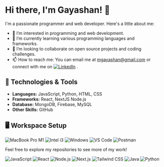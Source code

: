 
# Hi there, I'm Gayashan! 👋

I'm a passionate programmer and web developer. Here's a little about me:

- 👀 I’m interested in programming and web development.
- 🌱 I’m currently learning various programming languages and frameworks.
- 💞️ I’m looking to collaborate on open source projects and coding challenges.
- 📫 How to reach me: You can email me at mgayashan@gmail.com or connect with me on [![LinkedIn](https://img.shields.io/badge/LinkedIn-Connect-blue?style=flat-square&logo=linkedin&logoColor=white)](https://www.linkedin.com/in/gayashanm/)
.

## 🔧 Technologies & Tools

- **Languages:** JavaScript, Python, HTML, CSS
- **Frameworks:** React, NextJS Node.js
- **Database:** MongoDB, Firebase, MySQL
- **Other Skills:** GitHub

## 🖥️ Workspace Setup
![MacBook Pro M1](https://img.shields.io/badge/MacBook_Pro_M1-gray?style=flat-square&logo=apple&logoColor=white)
![Intel i3](https://img.shields.io/badge/Intel_i3_-blue?style=flat-square&logo=intel&logoColor=white)
![Windows](https://img.shields.io/badge/Windows-10-blue?style=flat-square&logo=windows&logoColor=white)
![VS Code](https://img.shields.io/badge/VS_Code-blue?style=flat-square&logo=visual-studio-code&logoColor=white)
![Postman](https://img.shields.io/badge/Postman-gray?style=flat-square&logo=postman&logoColor=orange)


Feel free to explore my repositories to see more of my work!


<!---
kgayashan-dev/kgayashan-dev is a ✨ special ✨ repository because its `README.md` (this file) appears on your GitHub profile.
You can click the Preview link to take a look at your changes.
--->
![JavaScript](https://img.shields.io/badge/-JavaScript-yellow)
![React](https://img.shields.io/badge/-React-blue)
![Node.js](https://img.shields.io/badge/-Node.js-green)
![Next.js](https://img.shields.io/badge/-Next.js-black)
![Tailwind CSS](https://img.shields.io/badge/-Tailwind_CSS-blueviolet)
![Java](https://img.shields.io/badge/-Java-orange)
![Python](https://img.shields.io/badge/-Python-yellow)

